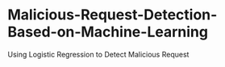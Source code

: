 # Malicious-Request-Detection-Based-on-Machine-Learning
Using Logistic Regression to Detect Malicious Request
